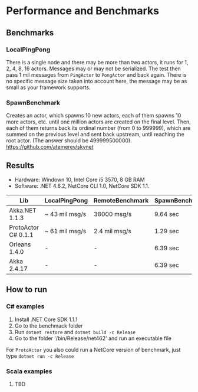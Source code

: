 # Performance and Benchmarks

## Benchmarks
### LocalPingPong
There is a single node and there may be more than two actors, it runs for 1, 2, 4, 8, 16 actors. Messages may or may not be serialized. The test then pass 1 mil messages from `PingActor` to `PongActor` and back again. There is no specific message size taken into account here, the message may be as small as your framework supports.

### SpawnBenchmark
Creates an actor, which spawns 10 new actors, each of them spawns 10 more actors, etc. until one million actors are created on the final level. Then, each of them returns back its ordinal number (from 0 to 999999), which are summed on the previous level and sent back upstream, until reaching the root actor. (The answer should be 499999500000).
https://github.com/atemerev/skynet

## Results
- Hardware: Windown 10, Intel Core i5 3570, 8 GB RAM
- Software: .NET 4.6.2, NetCore CLI 1.0, NetCore SDK 1.1.

|Lib	                | LocalPingPong         | RemoteBenchmark    | SpawnBenchmark  |
|---                    |---                    |---                 |---              |
|Akka.NET 1.1.3	        | ~ 43 mil msg/s	    | 38000 msg/s        | 9.64 sec        |
|ProtoActor C# 0.1.1    | ~ 61 mil msg/s	    | 2.4 mil msg/s      | 1.29 sec        |
|Orleans 1.4.0          | -                     | -                  | 6.39 sec        |
|Akka 2.4.17            | -                     | -                  | 6.39 sec        |


## How to run
### C# examples
1. Install .NET Core SDK 1.1.1
2. Go to the benchmack folder
3. Run `dotnet restore` and `dotnet build -c Release`
4. Go to the folder '/bin/Release/net462' and run an executable file

For `ProtoActor` you also could run a NetCore version of benchmark, just type `dotnet run -c Release`

### Scala examples
1. TBD
